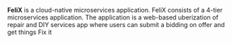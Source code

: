 **FeliX** is a cloud-native microservices application.
FeliX consists of a 4-tier microservices application. The application is a
web-based uberization of repair and DIY services app where users can submit a bidding on offer and get things Fix it
